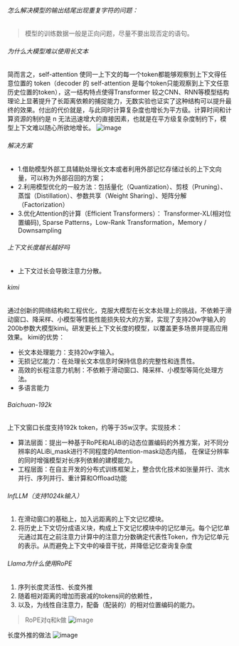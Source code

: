 ###### 怎么解决模型的输出结尾出现重复字符的问题：
> 模型的训练数据一般是正向问题，尽量不要出现否定的语句。

###### 为什么大模型难以使用长文本
简而言之，self-attention 使同一上下文的每一个token都能够观察到上下文得任意位置的 token（decoder 的 self-attention 是每个token只能观察到上下文任意历史位置的token），这一结构特点使得Transformer 较之CNN、RNN等模型结构理论上显著提升了长距离依赖的捕捉能力，无数实验也证实了这种结构可以提升最终的效果。付出的代价就是，与此同时计算复杂度也增长为平方级。计算时间和计算资源的制约是 n 无法迅速增大的直接因素，也就是在平方级复杂度制约下，模型上下文难以随心所欲地增长。
![image](https://github.com/Feve1986/coding/assets/67903547/bfcd1e9a-6385-4f05-8fc4-8bf96c1d5945)

###### 解决方案
* 1.借助模型外部工具辅助处理长文本或者利用外部记忆存储过长的上下文向量，可以称为外部召回的方案；
* 2.利用模型优化的一般方法：包括量化（Quantization）、剪枝（Pruning）、蒸馏（Distillation）、参数共享（Weight Sharing）、矩阵分解（Factorization）
* 3.优化Attention的计算（Efficient Transformers）：
  Transformer-XL(相对位置编码), Sparse Patterns，Low-Rank Transformation，Memory / Downsampling
  
###### 上下文长度越长越好吗
* 上下文过长会导致注意力分散。
  
###### kimi
通过创新的网络结构和工程优化，克服大模型在长文本处理上的挑战，不依赖于滑动窗口、降采样、小模型等性能性能损失较大的方案，实现了支持20w字输入的200b参数大模型kimi。研发更长上下文长度的模型，以覆盖更多场景并提高应用效果。
kimi的优势：
* 长文本处理能力：支持20w字输入。
* 无损记忆能力：在处理长文本信息时保持信息的完整性和连贯性。
* 高效的长程注意力机制：不依赖于滑动窗口、降采样、小模型等简化处理方法。
* 多语言能力
  
###### Baichuan-192k
上下文窗口长度支持192k token，约等于35w汉字。实现技术：
* 算法层面：提出一种基于RoPE和ALiBi的动态位置编码的外推方案，对不同分辨率的ALiBi_mask进行不同程度的Attention-mask动态内插，
  在保证分辨率的同时增强模型对长序列依赖的建模能力。
* 工程层面：在自主开发的分布式训练框架上，整合优化技术如张量并行、流水并行、序列并行、重计算和Offload功能

###### InfLLM（支持1024k输入）
1. 在滑动窗口的基础上，加入远距离的上下文记忆模块。  
2. 将历史上下文切分成语义块，构成上下文记忆模块中的记忆单元。每个记忆单元通过其在之前注意力计算中的注意力分数确定代表性Token，作为记忆单元的表示。从而避免上下文中的噪音干扰，并降低记忆查询复杂度

###### Llama为什么使用RoPE
1. 序列长度灵活性、长度外推
2. 随着相对距离的增加而衰减的tokens间的依赖性，
3. 以及，为线性自注意力，配备（配装的）的相对位置编码的能力。
> RoPE对q和k做
![image](https://github.com/Feve1986/coding/assets/67903547/51d8ab07-fe1b-4664-9b41-60ee19fe4ca5)

长度外推的做法
![image](https://github.com/Feve1986/coding/assets/67903547/ad00967f-a786-4da9-bac4-e699586c5f55)

